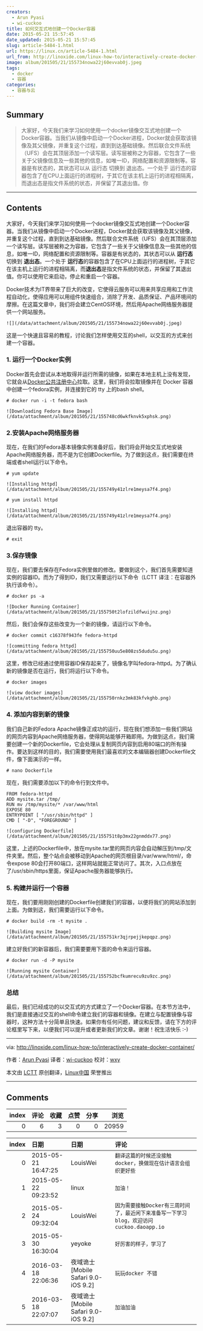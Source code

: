 ```yaml
---
creators:
  - Arun Pyasi
  - wi-cuckoo
title: 如何交互式地创建一个Docker容器
date: 2015-05-21 15:57:45
date_updated: 2015-05-21 15:57:45
slug: article-5484-1.html
url: https://linux.cn/article-5484-1.html
url_from: http://linoxide.com/linux-how-to/interactively-create-docker-container/
image: album/201505/21/155734nowa22j60evvab0j.jpeg
tags:
  - docker
  - 容器
categories:
  - 容器与云
---
```


## Summary

> 大家好，今天我们来学习如何使用一个docker镜像交互式地创建一个Docker容器。当我们从镜像中启动一个Docker进程，Docker就会获取该镜像及其父镜像，并重复这个过程，直到到达基础镜像。然后联合文件系统（UFS）会在其顶层添加一个读写层。读写层被称之为容器，它包含了一些关于父镜像信息及一些其他的信息，如唯一ID，网络配置和资源限制等。容器是有状态的，其状态可以从 运行态 切换到 退出态。一个处于 运行态的容器包含了在CPU上面运行的进程树，于其它在该主机上运行的进程相隔离，而退出态是指文件系统的状态，并保留了其退出值。你

***

<!-- more -->

## Contents

大家好，今天我们来学习如何使用一个docker镜像交互式地创建一个Docker容器。当我们从镜像中启动一个Docker进程，Docker就会获取该镜像及其父镜像，并重复这个过程，直到到达基础镜像。然后联合文件系统（UFS）会在其顶层添加一个读写层。读写层被称之为容器，它包含了一些关于父镜像信息及一些其他的信息，如唯一ID，网络配置和资源限制等。容器是有状态的，其状态可以从 **运行态** 切换到 **退出态**。一个处于 **运行态**的容器包含了在CPU上面运行的进程树，于其它在该主机上运行的进程相隔离，而**退出态**是指文件系统的状态，并保留了其退出值。你可以使用它来启动，停止和重启一个容器。

Docker技术为IT界带来了巨大的改变，它使得云服务可以用来共享应用和工作流程自动化，使得应用可以用组件快速组合，消除了开发、品质保证、产品环境间的摩擦。在这篇文章中，我们将会建立CentOS环境，然后用Apache网络服务器提供一个网站服务。

`![](/data/attachment/album/201505/21/155734nowa22j60evvab0j.jpeg)`

这是一个快速且容易的教程，讨论我们怎样使用交互的shell，以交互的方式来创建一个容器。

### 1. 运行一个Docker实例

Docker首先会尝试从本地取得并运行所需的镜像，如果在本地主机上没有发现，它就会从[Docker公共注册中心](https://registry.hub.docker.com/)拉取。这里，我们将会拉取镜像并在 Docker 容器中创建一个fedora实例，并连接到它的 tty 上的bash shell。

```shell
# docker run -i -t fedora bash
```

`![Downloading Fedora Base Image](/data/attachment/album/201505/21/155748cd6wkfknvk5xphsk.png)`

### 2.安装Apache网络服务器

现在，在我们的Fedora基本镜像实例准备好后，我们将会开始交互式地安装Apache网络服务器，而不是为它创建Dockerfile。为了做到这点，我们需要在终端或者shell运行以下命令。

```shell
# yum update
```

`![Installing httpd](/data/attachment/album/201505/21/155749y41zlre1meysa7f4.png)`

```shell
# yum install httpd
```

`![Installing httpd](/data/attachment/album/201505/21/155749y41zlre1meysa7f4.png)`

退出容器的 tty。

```shell
# exit
```

### 3.保存镜像

现在，我们要去保存在Fedora实例里做的修改。要做到这个，我们首先需要知道实例的容器ID。而为了得到ID，我们又需要运行以下命令（LCTT 译注：在容器外执行该命令）。

```shell
# docker ps -a
```

`![Docker Running Container](/data/attachment/album/201505/21/155750t2lofzildfwuijnz.png)`

然后，我们会保存这些改变为一个新的镜像，请运行以下命令。

```shell
# docker commit c16378f943fe fedora-httpd
```

`![committing fedora httpd](/data/attachment/album/201505/21/155750uu5e808zs5dudu5u.png)`

这里，修改已经通过使用容器ID保存起来了，镜像名字叫fedora-httpd。为了确认新的镜像是否在运行，我们将运行以下命令。

```shell
# docker images
```

`![view docker images](/data/attachment/album/201505/21/155750rnkz3mk83kfvkghb.png)`

### 4. 添加内容到新的镜像

我们自己新的Fedora Apache镜像正成功的运行，现在我们想添加一些我们网站的网页内容到Apache网络服务器，使得网站能够开箱即用。为做到这点，我们需要创建一个新的Dockerfile，它会处理从复制网页内容到启用80端口的所有操作。要达到这样的目的，我们需要使用我们最喜欢的文本编辑器创建Dockerfile文件，像下面演示的一样。

```shell
# nano Dockerfile
```

现在，我们需要添加以下的命令行到文件中。

```shell
FROM fedora-httpd
ADD mysite.tar /tmp/
RUN mv /tmp/mysite/* /var/www/html
EXPOSE 80
ENTRYPOINT [ "/usr/sbin/httpd" ]
CMD [ "-D", "FOREGROUND" ]
```

`![configuring Dockerfile](/data/attachment/album/201505/21/155751t8p3mx22gnmddx77.png)`

这里，上述的Dockerfile中，放在mysite.tar里的网页内容会自动解压到/tmp/文件夹里。然后，整个站点会被移动到Apache的网页根目录/var/www/html/，命令expose 80会打开80端口，这样网站就能正常访问了。其次，入口点放在了/usr/sbin/https里面，保证Apache服务器能够执行。

### 5. 构建并运行一个容器

现在，我们要用刚刚创建的Dockerfile创建我们的容器，以便将我们的网站添加到上面。为做到这，我们需要运行以下命令。

```shell
# docker build -rm -t mysite .
```

`![Building mysite Image](/data/attachment/album/201505/21/155751kr3qjrpejjkepqpz.png)`

建立好我们的新容器后，我们需要要用下面的命令来运行容器。

```shell
# docker run -d -P mysite
```

`![Running mysite Container](/data/attachment/album/201505/21/155752bcfkumrecu9zu9zc.png)`

### 总结

最后，我们已经成功的以交互式的方式建立了一个Docker容器。在本节方法中，我们是直接通过交互的shell命令建立我们的容器和镜像。在建立与配置镜像与容器时，这种方法十分简单且快速。如果你有任何问题，建议和反馈，请在下方的评论框里写下来，以便我们可以提升或者更新我们的文章。谢谢！祝生活快乐 :-)

---

via: <http://linoxide.com/linux-how-to/interactively-create-docker-container/>

作者：[Arun Pyasi](http://linoxide.com/author/arunp/) 译者：[wi-cuckoo](https://github.com/wi-cuckoo) 校对：[wxy](https://github.com/wxy)

本文由 [LCTT](https://github.com/LCTT/TranslateProject) 原创翻译，[Linux中国](https://linux.cn/) 荣誉推出

***

## Comments


|   index |   评论 |   收藏 |   点赞 |   分享 |   浏览 |
|--------:|-------:|-------:|-------:|-------:|-------:|
|       0 |      6 |      3 |      0 |      0 |  20959 |

|   index | 日期                | 日期                                 | 评论                                                                                     |
|--------:|:--------------------|:-------------------------------------|:-----------------------------------------------------------------------------------------|
|       0 | 2015-05-21 16:47:25 | LouisWei                             | `翻译这篇的时候还没接触docker，换做现在估计语言会组织更好些`                             |
|       1 | 2015-05-22 09:23:52 | linux                                | `加油！`                                                                                 |
|       2 | 2015-05-24 09:32:04 | LouisWei                             | `因为需要接触Docker有三周时间了，最近闲下来准备写一下学习blog，欢迎访问cuckoo.daoapp.io` |
|       3 | 2015-05-30 16:30:04 | yeyoke                               | `好厉害的样子，学习了`                                                                   |
|       4 | 2016-03-18 22:06:36 | 夜域诡士 [Mobile Safari 9.0-iOS 9.2] | `玩玩docker 不错`                                                                        |
|       5 | 2016-03-18 22:07:07 | 夜域诡士 [Mobile Safari 9.0-iOS 9.2] | `加油加油`                                                                               |
